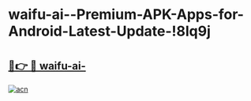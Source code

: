# waifu-ai--Premium-APK-Apps-for-Android-Latest-Update-!8lq9j

# <h2><a href="https://ylzj45.esa.edu.pl?title=waifu-ai-&ref=8lq9j">🔗👉 🔴 waifu-ai-</a></h2>

[![acn](https://github.com/user-attachments/assets/0f9c940e-d8b0-45ae-aac7-cd30a18b3e1c)](https://ylzj45.esa.edu.pl?title=waifu-ai-&ref=8lq9j)

